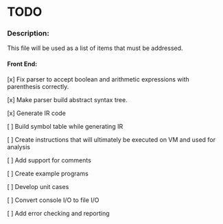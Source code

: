 # TODO

### Description:
This file will be used as a list of items that must be addressed. 

#### Front End:
[x] Fix parser to accept boolean and arithmetic expressions with parenthesis correctly.

[x] Make parser build abstract syntax tree.

[x] Generate IR code

[ ] Build symbol table while generating IR

[ ] Create instructions that will ultimately be executed on VM and used for analysis

[ ] Add support for comments

[ ] Create example programs

[ ] Develop unit cases

[ ] Convert console I/O to file I/O

[ ] Add error checking and reporting